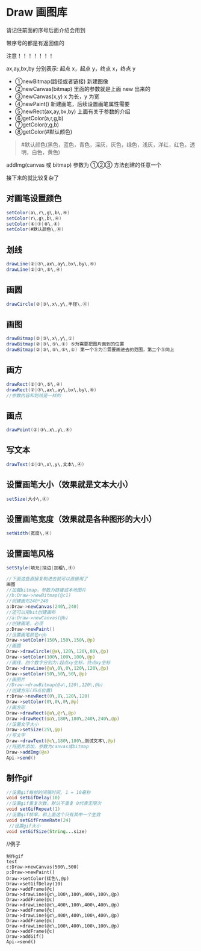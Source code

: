 # Draw 画图库

请记住前面的序号后面介绍会用到

带序号的都是有返回值的

注意！！！！！！！

ax\,ay\,bx\,by 分别表示: 起点 x，起点 y，终点 x，终点 y

- ①newBitmap(路径或者链接) 新建图像
- ②newCanvas(bitmap) 里面的参数就是上面 new 出来的
- ③newCanvas(x,y) x 为长，y 为宽
- ④newPaint() 新建画笔，后续设置画笔属性需要
- ⑤newRect(ax\,ay\,bx\,by) 上面有关于参数的介绍
- ⑥getColor(a\,r\,g\,b)
- ⑦getColor(r\,g\,b)
- ⑧getColor(#默认颜色)

> \#默认颜色(黑色，蓝色，青色，深灰，灰色，绿色，浅灰，洋红，红色，透明，白色，黄色)

addImg(canvas 或 bitmap) 参数为 ①②③ 方法创建的任意一个

接下来的就比较复杂了

## 对画笔设置颜色

```java
setColor(a\,r\,g\,b\,④)
setColor(r\,g\,b\,④)
setColor(⑥|⑦|⑧\,④)
setColor(#默认颜色\,④)
```

## 划线

```java
drawLine(②|③\,ax\,ay\,bx\,by\,④)
drawLine(②|③\,⑤\,④)
```

## 画圆

```java
drawCircle(②|③\,x\,y\,半径\,④)
```

## 画图

```java
drawBitmap(②|③\,x\,y\,①)
drawBitmap(②|③\,⑤\,①) ⑤为需要把图片画到的位置
drawBitmap(②|③\,⑤\,⑤\,①) 第一个⑤为①需要画进去的范围，第二个⑤同上
```

## 画方

```java
drawRect(②|③\,⑤\,④)
drawRect(②|③\,ax\,ay\,bx\,by\,④)
//参数内容和划线是一样的
```

## 画点

```java
drawPoint(②|③\,x\,y\,④)
```

## 写文本

```java
drawText(②|③\,x\,y\,文本\,④)
```

## 设置画笔大小（效果就是文本大小）

```java
setSize(大小\,④)
```

## 设置画笔宽度（效果就是各种图形的大小）

```java
setWidth(宽度\,④)
```

## 设置画笔风格

```java
setStyle(填充|描边|加粗\,④)
```

```java title="画图示例"
//下面这些直接复制进去就可以直接用了
画图
//加载bitmap，参数为链接或本地图片
//b:Draw->newBitmap(@c1)
//创建画布240*240
a:Draw->newCanvas(240\,240)
//还可以用bit创建画布
//a:Draw->newCanvas(@b)
//创建画笔，必须
p:Draw->newPaint()
//设置画笔颜色rgb
Draw->setColor(150\,150\,150\,@p)
//画圆
Draw->drawCircle(@a\,120\,120\,80\,@p)
Draw->setColor(100\,100\,100\,@p)
//画线，四个数字分别为:起点xy坐标，终点xy坐标
Draw->drawLine(@a\,0\,0\,120\,120\,@p)
Draw->setColor(50\,50\,50\,@p)
//画图片
//Draw->drawBitmap(@a\,120\,120\,@b)
//创建方形(四点位置)
r:Draw->newRect(0\,0\,120\,120)
Draw->setColor(0\,0\,0\,@p)
//画方形
Draw->drawRect(@a\,@r\,@p)
Draw->drawRect(@a\,180\,180\,240\,240\,@p)
//设置文字大小
Draw->setSize(25\,@p)
//写文字
Draw->drawText(@c\,180\,180\,测试文本\,@p)
//将图片添加，参数为canvas或bitmap
Draw->addImg(@a)
Api->send()
```

## 制作gif
```java
//设置gif每帧的间隔时间, 1 = 10毫秒
void setGifDelay(10)
//设置gif重复次数，默认不重复 0代表无限次
void setGifRepeat(1)
//设置gif帧率，和上面这个只有其中一个生效
void setGifFrameRate(24)
 //设置gif大小
void setGifSize(String...size)
```

//例子
```
制作gif
test
c:Draw->newCanvas(500\,500)
p:Draw->newPaint()
Draw->setColor(红色\,@p)
Draw->setGifDelay(10)
Draw->addFrame(@c)
Draw->drawLine(@c\,100\,100\,400\,100\,@p)
Draw->addFrame(@c)
Draw->drawLine(@c\,400\,100\,400\,400\,@p)
Draw->addFrame(@c)
Draw->drawLine(@c\,400\,400\,100\,400\,@p)
Draw->addFrame(@c)
Draw->drawLine(@c\,100\,400\,100\,100\,@p)
Draw->addFrame(@c)
Draw->addGif()
Api->send()
```